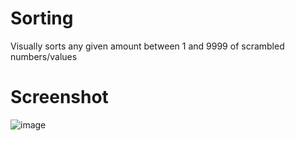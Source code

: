 # Sorting

Visually sorts any given amount between 1 and 9999 of scrambled numbers/values

# Screenshot

![image](https://user-images.githubusercontent.com/62218506/178504049-0c1b8d3b-76aa-4d4c-b231-6ef0752d8c3a.png)
